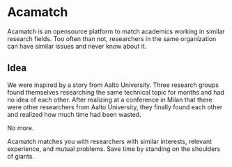 # Acamatch

Acamatch is an opensource platform to match academics working in similar research fields. Too often than not, researchers in the same organization can have similar issues and never know about it.

## Idea

We were inspired by a story from Aalto University. Three research groups found themselves researching the same technical topic for months and had no idea of each other. After realizing at a conference in Milan that there were other researchers from Aalto University, they finally found each other and realized how much time had been wasted.

No more.

Acamatch matches you with researchers with similar interests, relevant experience, and mutual problems. Save time by standing on the shoulders of giants.
